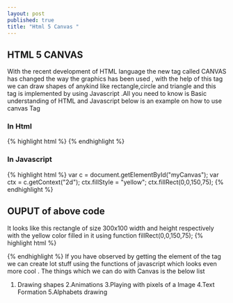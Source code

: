 ```yaml
---
layout: post
published: true
title: "Html 5 Canvas "
---
```


## HTML 5 CANVAS
With the recent development of HTML language  the new tag called CANVAS has changed the way the graphics has been used , with the help of this tag we can draw shapes of anykind like rectangle,circle and triangle and this tag is implemented by using Javascript .All you need to know is Basic understanding of HTML and Javascript below is an example on how to use canvas Tag 

### In Html 
{% highlight html %}
<canvas id="myCanvas" width="200" height="100" >
</canvas>
{% endhighlight %}
### In Javascript
{% highlight html %}
var c = document.getElementById("myCanvas");
var ctx = c.getContext("2d");
ctx.fillStyle = "yellow";
ctx.fillRect(0,0,150,75);
{% endhighlight %}
## OUPUT of above code 
It looks like this rectangle of size 300x100 width and height respectively with the yellow color filled in it using function fillRect(0,0,150,75);
{% highlight html %}




{% endhighlight %}
If you have observed by getting the element of the tag we can create lot stuff using the functions of javascript which looks even more cool .
The things which we can do with Canvas is the below list 
1. Drawing shapes
2.Animations
3.Playing with pixels of a Image
4.Text Formation 
5.Alphabets drawing

